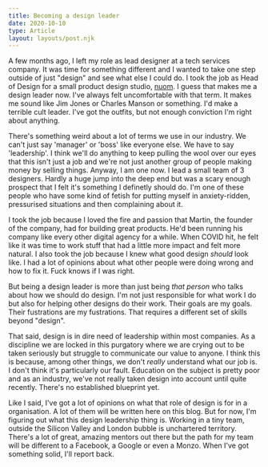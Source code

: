 ```yaml
---
title: Becoming a design leader
date: 2020-10-10
type: Article
layout: layouts/post.njk
---
```


 A few months ago, I left my role as lead designer at a tech services company. It was time for something different and I wanted to take one step outside of just "design" and see what else I could do. I took the job as Head of Design for a small product design studio, [nuom](https://nuom.co.uk). I guess that makes me a design leader now. I've always felt uncomfortable with that term. It makes me sound like Jim Jones or Charles Manson or something. I'd make a terrible cult leader. I've got the outfits, but not enough conviction I'm right about anything.

<!-- Excerpt End -->

There's something weird about a lot of terms we use in our industry. We can't just say 'manager' or 'boss' like everyone else. We have to say 'leadership'. I think we'll do anything to keep pulling the wool over our eyes that this isn't just a job and we're not just another group of people making money by selling things. Anyway, I am one now. I lead a small team of 3 designers. Hardly a huge jump into the deep end but was a scary enough prospect that I felt it's something I definetly should do. I'm one of these people who have some kind of fetish for putting myself in anxiety-ridden, pressurised situations and then complaining about it. 

I took the job because I loved the fire and passion that Martin, the founder of the company, had for building great products. He'd been running his company like every other digital agency for a while. When COVID hit, he felt like it was time to work stuff that had a little more impact and felt more natural. I also took the job because I knew what good design *should* look like. I had a lot of opinions about what other people were doing wrong and how to fix it. Fuck knows if I was right.

But being a design leader is more than just being *that person* who talks about how we should do design. I'm not just responsible for what work I do but also for helping other designs do their work. Their goals are my goals. Their fustrations are my fustrations. That requires a different set of skills beyond "design".

That said, design is in dire need of leadership within most companies. As a discipline we are locked in this purgatory where we are crying out to be taken seriously but struggle to communicate our value to anyone. I think this is because, among other things, we don't *really* understand what our job is. I don't think it's particularly our fault. Education on the subject is pretty poor and as an industry, we've not really taken design into account until quite recently. There's no established blueprint yet. 

Like I said, I've got a lot of opinions on what that role of design is for in a organisation. A lot of them will be written here on this blog. But for now, I'm figuring out what this design leadership thing is. Working in a tiny team, outside the Silicon Valley and London bubble is unchartered territory. There's a lot of great, amazing mentors out there but the path for my team will be different to a Facebook, a Google or even a Monzo. When I've got something solid, I'll report back. 

